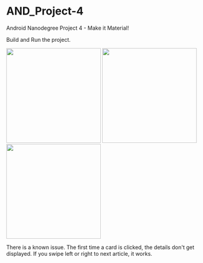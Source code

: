 # AND_Project-4
Android Nanodegree Project 4 - Make it Material!

Build and Run the project.

<img src="http://i.imgur.com/GuiNsOCl.png" width="250px" />
<img src="http://i.imgur.com/DWYHufWl.png" width="250px" />
<img src="http://i.imgur.com/popgjPMl.png" width="250px" />

There is a known issue. The first time a card is clicked, the details don't get displayed. If you swipe left or right to next article, it works. 
